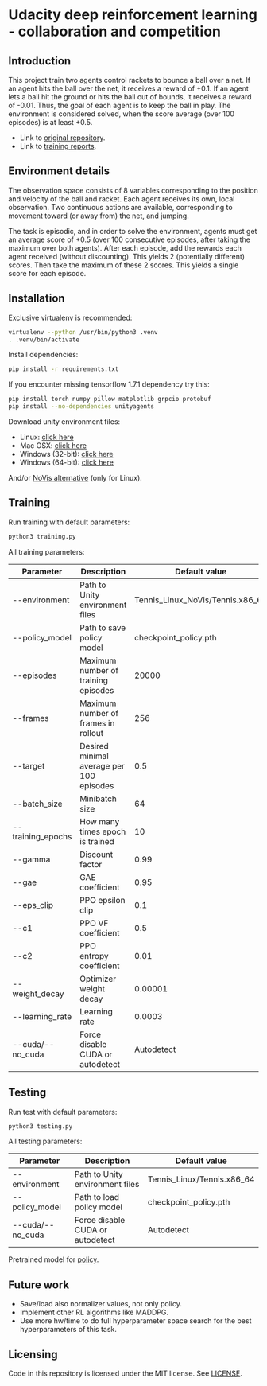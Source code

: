 # Udacity deep reinforcement learning - collaboration and competition

## Introduction

This project train two agents control rackets to bounce a ball over a net. 
If an agent hits the ball over the net, it receives a reward of +0.1. 
If an agent lets a ball hit the ground or hits the ball out of bounds, it receives a reward of -0.01. 
Thus, the goal of each agent is to keep the ball in play.
The environment is considered solved, when the score average (over 100 episodes) is at least +0.5.

* Link to [original repository](https://github.com/udacity/deep-reinforcement-learning/tree/master/p3_collab-compet).
* Link to [training reports](Report.md).

## Environment details

The observation space consists of 8 variables corresponding to the position and velocity of the ball and racket.
Each agent receives its own, local observation. 
Two continuous actions are available, corresponding to movement toward (or away from) the net, and jumping.

The task is episodic, and in order to solve the environment, agents must get an average score of +0.5 (over 100 consecutive episodes, after taking the maximum over both agents). 
After each episode, add the rewards each agent received (without discounting). This yields 2 (potentially different) scores. Then take the maximum of these 2 scores.
This yields a single score for each episode.

## Installation

Exclusive virtualenv is recommended:

```bash
virtualenv --python /usr/bin/python3 .venv
. .venv/bin/activate
``` 

Install dependencies:
```bash
pip install -r requirements.txt
```

If you encounter missing tensorflow 1.7.1 dependency try this:
```bash
pip install torch numpy pillow matplotlib grpcio protobuf
pip install --no-dependencies unityagents
```

Download unity environment files:

- Linux: [click here](https://s3-us-west-1.amazonaws.com/udacity-drlnd/P3/Tennis/Tennis_Linux.zip)
- Mac OSX: [click here](https://s3-us-west-1.amazonaws.com/udacity-drlnd/P3/Tennis/Tennis.app.zip)
- Windows (32-bit): [click here](https://s3-us-west-1.amazonaws.com/udacity-drlnd/P3/Tennis/Tennis_Windows_x86.zip)
- Windows (64-bit): [click here](https://s3-us-west-1.amazonaws.com/udacity-drlnd/P3/Tennis/Tennis_Windows_x86_64.zip)

And/or [NoVis alternative](https://s3-us-west-1.amazonaws.com/udacity-drlnd/P3/Tennis/Tennis_Linux_NoVis.zip) (only for Linux).

## Training

Run training with default parameters:

```bash
python3 training.py
```

All training parameters:

|Parameter|Description|Default value|
|---|---|---|
|--environment|Path to Unity environment files|Tennis_Linux_NoVis/Tennis.x86_64|
|--policy_model|Path to save policy model|checkpoint_policy.pth|
|--episodes|Maximum number of training episodes|20000|
|--frames|Maximum number of frames in rollout|256|
|--target|Desired minimal average per 100 episodes|0.5|
|--batch_size|Minibatch size|64|
|--training_epochs|How many times epoch is trained|10|
|--gamma|Discount factor|0.99|
|--gae|GAE coefficient|0.95|
|--eps_clip|PPO epsilon clip|0.1|
|--c1|PPO VF coefficient|0.5|
|--c2|PPO entropy coefficient|0.01|
|--weight_decay|Optimizer weight decay|0.00001|
|--learning_rate|Learning rate|0.0003|
|--cuda/--no_cuda|Force disable CUDA or autodetect|Autodetect|

## Testing

Run test with default parameters:

```bash
python3 testing.py
```

All testing parameters:

|Parameter|Description|Default value|
|---|---|---|
|--environment|Path to Unity environment files|Tennis_Linux/Tennis.x86_64|
|--policy_model|Path to load policy model|checkpoint_policy.pth|
|--cuda/--no_cuda|Force disable CUDA or autodetect|Autodetect|

Pretrained model for [policy](models/policy.pth). 

## Future work

- Save/load also normalizer values, not only policy.
- Implement other RL algorithms like MADDPG. 
- Use more hw/time to do full hyperparameter space search for the best hyperparameters of this task.

## Licensing

Code in this repository is licensed under the MIT license. See [LICENSE](LICENSE).
